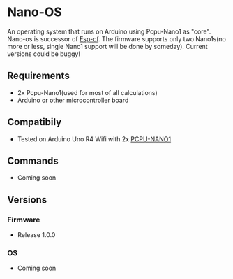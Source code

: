 # Nano-OS
An operating system that runs on Arduino using Pcpu-Nano1 as "core". Nano-os is successor of [Esp-cf](https://github.com/Pepe-57/esp-cf). The firmware supports only two Nano1s(no more or less, single Nano1 support will be done by someday). Current versions could be buggy!
## Requirements
- 2x Pcpu-Nano1(used for most of all calculations)
- Arduino or other microcontroller board
## Compatibily
- Tested on Arduino Uno R4 Wifi with 2x [PCPU-NANO1](https://github.com/Pepe-57/pcpu-nano1)
## Commands
- Coming soon
## Versions
### Firmware
- Release 1.0.0
### OS
- Coming soon
